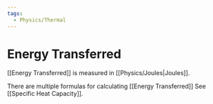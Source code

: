 ```yaml
---
tags:
  - Physics/Thermal
---
```

# Energy Transferred
[[Energy Transferred]] is measured in [[Physics/Joules|Joules]].

There are multiple formulas for calculating [[Energy Transferred]]
See [[Specific Heat Capacity]].